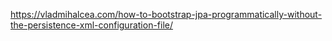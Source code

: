 https://vladmihalcea.com/how-to-bootstrap-jpa-programmatically-without-the-persistence-xml-configuration-file/
